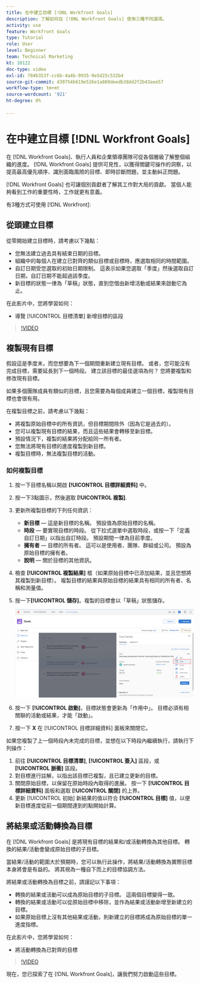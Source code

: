 ```yaml
---
title: 在中建立目標 [!DNL Workfront Goals]
description: 了解如何在 [!DNL Workfront Goals] 使用三種不同選項。
activity: use
feature: Workfront Goals
type: Tutorial
role: User
level: Beginner
team: Technical Marketing
kt: 10122
doc-type: video
exl-id: 784b353f-cc6b-4a4b-9935-9e5d25c532b4
source-git-commit: d39754b619e526e1a869deedb38dd2f2b43aee57
workflow-type: tm+mt
source-wordcount: '921'
ht-degree: 0%

---
```


# 在中建立目標 [!DNL Workfront Goals]

在 [!DNL Workfront Goals]、執行人員和企業領導團隊可從各個層級了解整個組織的進度。 [!DNL Workfront Goals] 提供可見性，以獲得關鍵可操作的洞察，以提高最高優先順序、識別面臨風險的目標、即時診斷問題，並主動糾正問題。

[!DNL Workfront Goals] 也可讓個別貢獻者了解其工作對大局的貢獻。 當個人能夠看到工作的重要性時，工作就更有意義。

有3種方式可使用 [!DNL Workfront]:

## 從頭建立目標

從零開始建立目標時，請考慮以下幾點：

* 您無法建立過去具有結束日期的目標。
* 組織中的每個人在建立已對齊的類似目標或目標時，應選取相同的時間範圍。
* 自訂日期受您選取的初始日期限制。 這表示如果您選取「季度」然後選取自訂日期，自訂日期不能超過該季度。
* 新目標的狀態一律為「草稿」狀態，直到您借由新增活動或結果來啟動它為止。

在此影片中，您將學習如何：

* 導覽 [!UICONTROL 目標清單] 新增目標的區段

>[!VIDEO](https://video.tv.adobe.com/v/335191/?quality=12)

## 複製現有目標

假設這是季度末，而您想要為下一個期間重新建立現有目標。 或者，您可能沒有完成目標，需要延長到下一個時段。 建立該目標的最佳選項為何？ 您將要複製和修改現有目標。

如果多個團隊成員有類似的目標，且您需要為每個成員建立一個目標，複製現有目標也會很有用。

在複製目標之前，請考慮以下幾點：

* 將複製原始目標中的所有資訊，但目標期間除外（因為它是過去的）。
* 您可以複製現有目標的結果，而且這些結果會轉移至新目標。
* 預設情況下，複製的結果將分配給同一所有者。
* 您無法將現有目標的進度複製到新目標。
* 複製目標時，無法複製目標的活動。

### 如何複製目標

1. 按一下目標名稱以開啟 **[!UICONTROL 目標詳細資料]** 中。
1. 按一下3點圖示，然後選取 **[!UICONTROL 複製]**.
1. 更新所複製目標的下列任何資訊：
   * **新目標** — 這是新目標的名稱。 預設值為原始目標的名稱。
   * **時段** — 要實現目標的時段。 從下拉式選單中選取時段，或按一下「定義自訂日期」以指出自訂時段。 預設期間一律為目前季度。
   * **擁有者** — 目標的所有者。 這可以是使用者、團隊、群組或公司。 預設為原始目標的擁有者。
   * **說明** — 關於目標的其他資訊。

1. 檢查 **[!UICONTROL 複製結果]** 框（如果原始目標中已添加結果，並且您想將其複製到新目標）。 複製目標的結果與原始目標的結果具有相同的所有者、名稱和測量值。

1. 按一下&#x200B;**[!UICONTROL 儲存]**。複製的目標會以「草稿」狀態儲存。

   ![的影像 [!UICONTROL 目標詳細資料] 面板 [!DNL Workfront Goals] 和 [!UICONTROL 複製] 選項](assets/03-workfront-goals-copy-a-goal.png)

1. 按一下 **[!UICONTROL 啟動]**，目標狀態會更新為「作用中」。 目標必須有相關聯的活動或結果，才能「啟動」。

1. 按一下 **X** 在 [!UICONTROL 目標詳細資料] 面板來關閉它。

如果您複製了上一個時段內未完成的目標，並想在以下時段內繼續執行，請執行下列操作：

1. 前往 **[!UICONTROL 目標清單]**, **[!UICONTROL 簽入]** 區段，或 **[!UICONTROL 脈衝]** 區段。
1. 對目標進行註解，以指出該目標已複製，且已建立更新的目標。
1. 關閉原始目標，以保留在原始時段內取得的進展。 按一下 **[!UICONTROL 目標詳細資料]** 面板和選取 **[!UICONTROL 關閉]** 的上界。
1. 更新 [!UICONTROL 初始] 新結果的值以符合 **[!UICONTROL 目標]** 值，以便新目標進度從前一個期間達到的點開始計算。

## 將結果或活動轉換為目標

在 [!DNL Workfront Goals] 是將現有目標的結果和/或活動轉換為其他目標。 轉換的結果/活動會變成原始目標的子目標。

當結果/活動的範圍大於預期時，您可以執行此操作，將結果/活動轉換為實際目標本身將會是有益的。 將其視為一種自下而上的目標協調方法。

將結果或活動轉換為目標之前，請謹記以下事項：

* 轉換的結果或活動可以成為原始目標的子目標。 這兩個目標變得一致。
* 轉換的結果或活動可以從原始目標中移除，並作為結果或活動新增至新建立的目標。
* 如果原始目標上沒有其他結果或活動，則新建立的目標將成為原始目標的單一進度指標。

在此影片中，您將學習如何：

* 將活動轉換為已對齊的目標

>[!VIDEO](https://video.tv.adobe.com/v/335192/?quality=12)

現在，您已探索了在 [!DNL Workfront Goals]，讓我們努力啟動這些目標。
